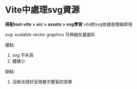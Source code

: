 # Vite中處理svg資源
**搭配test-vite > src > assets > svg學習**
vite對svg依據是開箱即用

svg: scalable vector graphics 可伸縮矢量圖形

優點:
1. svg 不失真
2. 體積小

缺點:
1. 沒辦法很好呈現層次豐富的效果